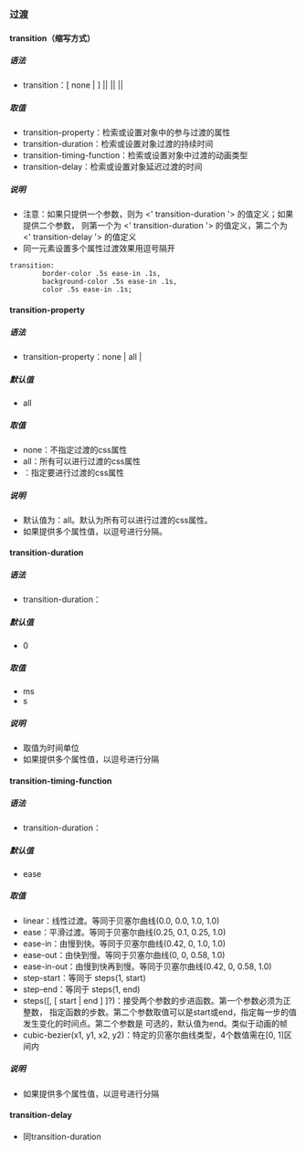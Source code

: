 ### 过渡

#### transition（缩写方式）
##### 语法
* transition：[ none | <single-transition-property> ] || <time> || <single-transition-timing-function> || <time>
##### 取值
* transition-property：检索或设置对象中的参与过渡的属性
* transition-duration：检索或设置对象过渡的持续时间
* transition-timing-function：检索或设置对象中过渡的动画类型
* transition-delay：检索或设置对象延迟过渡的时间
##### 说明
* 注意：如果只提供一个<time>参数，则为 <' transition-duration '> 的值定义；如果提供二个<time>参数，
    则第一个为 <' transition-duration '> 的值定义，第二个为 <' transition-delay '> 的值定义
* 同一元素设置多个属性过渡效果用逗号隔开
```
transition:
		border-color .5s ease-in .1s,
		background-color .5s ease-in .1s,
		color .5s ease-in .1s;
```

#### transition-property
##### 语法
* transition-property：none | all | <IDENT>
##### 默认值
* all
##### 取值
* none：不指定过渡的css属性
* all：所有可以进行过渡的css属性
* <IDENT>：指定要进行过渡的css属性
##### 说明
* 默认值为：all。默认为所有可以进行过渡的css属性。
* 如果提供多个属性值，以逗号进行分隔。

#### transition-duration
##### 语法
* transition-duration：<time>
##### 默认值
* 0
##### 取值
* ms
* s
##### 说明
* 取值为时间单位
* 如果提供多个属性值，以逗号进行分隔

#### transition-timing-function
##### 语法
* transition-duration：<IDENT>
##### 默认值
* ease
##### 取值
* linear：线性过渡。等同于贝塞尔曲线(0.0, 0.0, 1.0, 1.0)
* ease：平滑过渡。等同于贝塞尔曲线(0.25, 0.1, 0.25, 1.0)
* ease-in：由慢到快。等同于贝塞尔曲线(0.42, 0, 1.0, 1.0)
* ease-out：由快到慢。等同于贝塞尔曲线(0, 0, 0.58, 1.0)
* ease-in-out：由慢到快再到慢。等同于贝塞尔曲线(0.42, 0, 0.58, 1.0)
* step-start：等同于 steps(1, start)
* step-end：等同于 steps(1, end)
* steps(<integer>[, [ start | end ] ]?)：接受两个参数的步进函数。第一个参数必须为正整数，
    指定函数的步数。第二个参数取值可以是start或end，指定每一步的值发生变化的时间点。第二个参数是
    可选的，默认值为end。类似于动画的帧
* cubic-bezier(x1, y1, x2, y2)：特定的贝塞尔曲线类型，4个数值需在[0, 1]区间内
##### 说明
* 如果提供多个属性值，以逗号进行分隔

#### transition-delay
* 同transition-duration
